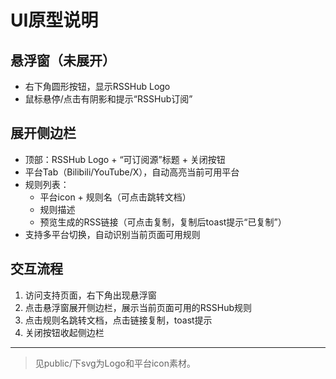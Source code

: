 # UI原型说明

## 悬浮窗（未展开）

- 右下角圆形按钮，显示RSSHub Logo
- 鼠标悬停/点击有阴影和提示“RSSHub订阅”

## 展开侧边栏

- 顶部：RSSHub Logo + “可订阅源”标题 + 关闭按钮
- 平台Tab（Bilibili/YouTube/X），自动高亮当前可用平台
- 规则列表：
  - 平台icon + 规则名（可点击跳转文档）
  - 规则描述
  - 预览生成的RSS链接（可点击复制，复制后toast提示“已复制”）
- 支持多平台切换，自动识别当前页面可用规则

## 交互流程

1. 访问支持页面，右下角出现悬浮窗
2. 点击悬浮窗展开侧边栏，展示当前页面可用的RSSHub规则
3. 点击规则名跳转文档，点击链接复制，toast提示
4. 关闭按钮收起侧边栏

---

> 见public/下svg为Logo和平台icon素材。
